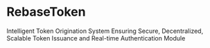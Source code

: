 # RebaseToken
Intelligent Token Origination System Ensuring Secure, Decentralized, Scalable Token Issuance and Real-time Authentication Module

